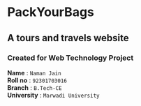 # PackYourBags
## A tours and travels website
### Created for Web Technology Project
**Name** : `Naman Jain` <br>
**Roll no** : `92301703016` <br>
**Branch** : `B.Tech-CE` <br>
**University** : `Marwadi University` <br>
